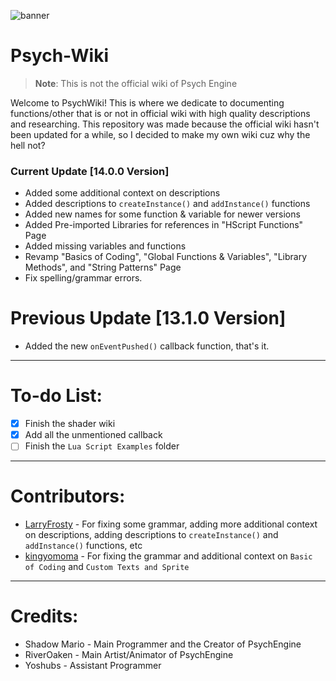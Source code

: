 ![banner](https://user-images.githubusercontent.com/101881784/186165593-7f234ba2-093d-4754-8062-6afe002e93a4.png)

# Psych-Wiki
> **Note**: This is not the official wiki of Psych Engine

Welcome to PsychWiki! This is where we dedicate to documenting functions/other that is or not in official wiki with high quality descriptions and researching. This repository was made because the official wiki hasn't been updated for a while, so I decided to make my own wiki cuz why the hell not?

### Current Update [14.0.0 Version]
- Added some additional context on descriptions
- Added descriptions to `createInstance()` and `addInstance()` functions
- Added new names for some function & variable for newer versions
- Added Pre-imported Libraries for references in "HScript Functions" Page
- Added missing variables and functions
- Revamp "Basics of Coding", "Global Functions & Variables", "Library Methods", and "String Patterns" Page
- Fix spelling/grammar errors.

# Previous Update [13.1.0 Version]
- Added the new `onEventPushed()` callback function, that's it.

***

# To-do List:
- [x] Finish the shader wiki
- [x] Add all the unmentioned callback
- [ ] Finish the `Lua Script Examples` folder

***

# Contributors:
- [LarryFrosty](https://github.com/LarryFrosty) - For fixing some grammar, adding more additional context on descriptions, adding descriptions to `createInstance()` and `addInstance()` functions, etc
- [kingyomoma](https://github.com/kingyomoma) - For fixing the grammar and additional context on `Basic of Coding` and `Custom Texts and Sprite`

***

# Credits:
- Shadow Mario - Main Programmer and the Creator of PsychEngine
- RiverOaken - Main Artist/Animator of PsychEngine
- Yoshubs - Assistant Programmer
